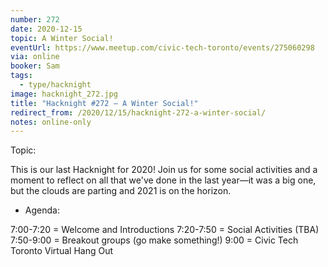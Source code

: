 ```yaml
---
number: 272
date: 2020-12-15
topic: A Winter Social!
eventUrl: https://www.meetup.com/civic-tech-toronto/events/275060298
via: online
booker: Sam
tags:
  - type/hacknight
image: hacknight_272.jpg
title: "Hacknight #272 – A Winter Social!"
redirect_from: /2020/12/15/hacknight-272-a-winter-social/
notes: online-only
---
```


Topic:

This is our last Hacknight for 2020! Join us for some social activities and a moment to reflect on all that we've done in the last year—it was a big one, but the clouds are parting and 2021 is on the horizon.

+ Agenda:

7:00-7:20 = Welcome and Introductions
7:20-7:50 = Social Activities (TBA)
7:50-9:00 = Breakout groups (go make something!)
9:00 = Civic Tech Toronto Virtual Hang Out

